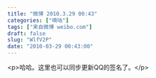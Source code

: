 ```yaml
---
title: "微博 2010.3.29 00:43"
categories: ["嘀咕"]
tags: ["来自微博 weibo.com"]
draft: false
slug: "WlfV2P"
date: "2010-03-29 00:43:00"
---
```


<p>&lt;p&gt;哈哈。这里也可以同步更新QQ的签名了。&lt;/p&gt; ​​​​</p>
